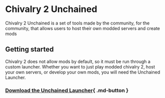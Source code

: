 # Chivalry 2 Unchained
Chivalry 2 Unchained is a set of tools made by the community, for the community, that allows users to host their own modded servers and create mods

## Getting started
Chivalry 2 does not allow mods by default, so it must be run through a custom launcher. Whether you want to just play modded chivalry 2, host your own servers, or develop your own mods, you will need the Unchained Launcher.

### [Download the Unchained Launcher](https://github.com/Chiv2-Community/UnchainedLauncher/releases/latest/download/UnchainedLauncher.exe){ .md-button }

